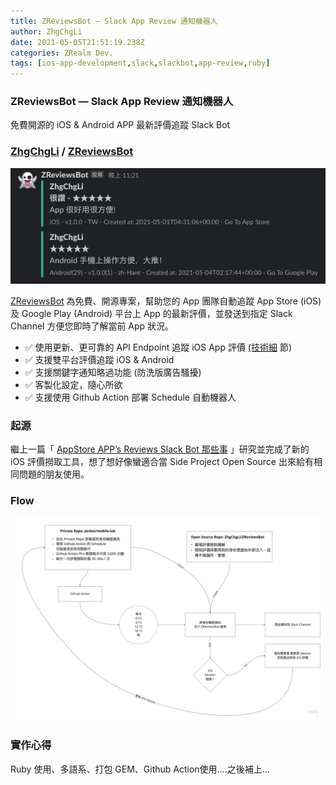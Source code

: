 ```yaml
---
title: ZReviewsBot — Slack App Review 通知機器人
author: ZhgChgLi
date: 2021-05-05T21:51:19.238Z
categories: ZRealm Dev.
tags: [ios-app-development,slack,slackbot,app-review,ruby]
---
```


### ZReviewsBot — Slack App Review 通知機器人

免費開源的 iOS & Android APP 最新評價追蹤 Slack Bot
### [ZhgChgLi](https://github.com/ZhgChgLi) / [ZReviewsBot](https://github.com/ZhgChgLi/ZReviewsBot)
![[ZReviewsBot](https://github.com/ZhgChgLi/ZReviewsBot)](/assets/33f6aabb744f/1*FEz6o4JJ-ZyyC7JPqFcKJA.png "[ZReviewsBot](https://github.com/ZhgChgLi/ZReviewsBot)")

[ZReviewsBot](https://github.com/ZhgChgLi/ZReviewsBot) 為免費、開源專案，幫助您的 App 團隊自動追蹤 App Store (iOS) 及 Google Play (Android) 平台上 App 的最新評價，並發送到指定 Slack Channel 方便您即時了解當前 App 狀況。
- ✅ 使用更新、更可靠的 API Endpoint 追蹤 iOS App 評價 [(技術細](../appstore-apps-reviews-bot-%E9%82%A3%E4%BA%9B%E4%BA%8B-cb0c68c33994) 節)
- ✅ 支援雙平台評價追蹤 iOS & Android
- ✅ 支援關鍵字通知略過功能 (防洗版廣告騷擾)
- ✅ 客製化設定，隨心所欲
- ✅ 支援使用 Github Action 部署 Schedule 自動機器人

### 起源

繼上一篇「 [AppStore APP’s Reviews Slack Bot 那些事](../appstore-apps-reviews-bot-%E9%82%A3%E4%BA%9B%E4%BA%8B-cb0c68c33994) 」研究並完成了新的 iOS 評價撈取工具，想了想好像蠻適合當 Side Project Open Source 出來給有相同問題的朋友使用。
### Flow
![](/assets/33f6aabb744f/1*1JfLrDYEhoJ7Q_mfnTmzlw.jpeg)
### 實作心得

Ruby 使用、多語系、打包 GEM、Github Action使用….之後補上…
